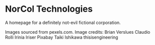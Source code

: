 # NorCol Technologies
A homepage for a definitely not-evil fictional corporation.

Images sourced from pexels.com. Image credits:
Brian Verslues
Claudio Rolli
Irinia Iriser
Pixabay
Taiki Ishikawa
thisisengineering
